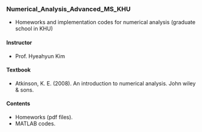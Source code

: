 ### Numerical_Analysis_Advanced_MS_KHU
  
- Homeworks and implementation codes for numerical analysis (graduate school in KHU)

#### Instructor  
- Prof. Hyeahyun Kim
  
#### Textbook  
- Atkinson, K. E. (2008). An introduction to numerical analysis. John wiley & sons.
  
#### Contents  
- Homeworks (pdf files).
- MATLAB codes.
